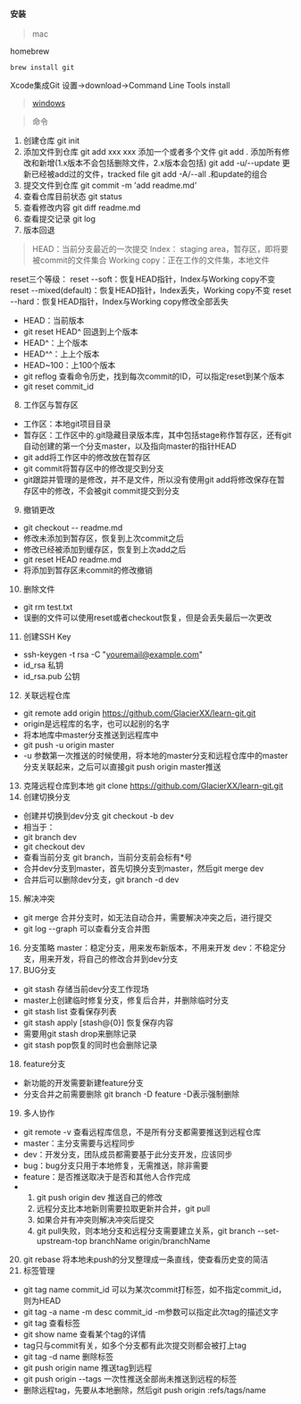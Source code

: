 #### 安装
> mac

homebrew
```shell
brew install git
```

Xcode集成Git
设置->download->Command Line Tools install
> [windows](https://git-scm.com/downloads)

> 命令
1. 创建仓库
git init
2. 添加文件到仓库
git add xxx xxx 添加一个或者多个文件
git add . 添加所有修改和新增(1.x版本不会包括删除文件，2.x版本会包括)
git add -u/--update 更新已经被add过的文件，tracked file
git add -A/--all .和update的组合
3. 提交文件到仓库
git commit -m 'add readme.md'
4. 查看仓库目前状态
git status
5. 查看修改内容
git diff readme.md
6. 查看提交记录
git log
7. 版本回退
> HEAD：当前分支最近的一次提交
> Index： staging area，暂存区，即将要被commit的文件集合
> Working copy：正在工作的文件集，本地文件

reset三个等级：
reset --soft：恢复HEAD指针，Index与Working copy不变
reset --mixed(default)：恢复HEAD指针，Index丢失，Working copy不变
reset --hard：恢复HEAD指针，Index与Working copy修改全部丢失

* HEAD：当前版本
* git reset HEAD^ 回退到上个版本
* HEAD^：上个版本
* HEAD^^：上上个版本
* HEAD~100：上100个版本
* git reflog 查看命令历史，找到每次commit的ID，可以指定reset到某个版本
* git reset commit_id
8. 工作区与暂存区
* 工作区：本地git项目目录
* 暂存区：工作区中的.git隐藏目录版本库，其中包括stage称作暂存区，还有git自动创建的第一个分支master，以及指向master的指针HEAD
* git add将工作区中的修改放在暂存区
* git commit将暂存区中的修改提交到分支
* git跟踪并管理的是修改，并不是文件，所以没有使用git add将修改保存在暂存区中的修改，不会被git commit提交到分支
9. 撤销更改
* git checkout -- readme.md
* 修改未添加到暂存区，恢复到上次commit之后
* 修改已经被添加到缓存区，恢复到上次add之后
* git reset HEAD readme.md
* 将添加到暂存区未commit的修改撤销
10. 删除文件
* git rm test.txt
* 误删的文件可以使用reset或者checkout恢复，但是会丢失最后一次更改
11. 创建SSH Key
* ssh-keygen -t rsa -C "youremail@example.com"
* id_rsa 私钥
* id_rsa.pub 公钥
12. 关联远程仓库
* git remote add origin https://github.com/GlacierXX/learn-git.git
* origin是远程库的名字，也可以起别的名字
* 将本地库中master分支推送到远程库中
* git push -u origin master
* -u 参数第一次推送的时候使用，将本地的master分支和远程仓库中的master分支关联起来，之后可以直接git push origin master推送
13. 克隆远程仓库到本地
git clone https://github.com/GlacierXX/learn-git.git
14. 创建切换分支
* 创建并切换到dev分支 git checkout -b dev
* 相当于：
* git branch dev
* git checkout dev
* 查看当前分支 git branch，当前分支前会标有*号
* 合并dev分支到master，首先切换分支到master，然后git merge dev
* 合并后可以删除dev分支，git branch -d dev
15. 解决冲突
* git merge 合并分支时，如无法自动合并，需要解决冲突之后，进行提交
* git log --graph 可以查看分支合并图
16. 分支策略
master：稳定分支，用来发布新版本，不用来开发
dev：不稳定分支，用来开发，将自己的修改合并到dev分支
17. BUG分支
* git stash 存储当前dev分支工作现场
* master上创建临时修复分支，修复后合并，并删除临时分支
* git stash list 查看保存列表
* git stash apply [stash@{0}] 恢复保存内容
* 需要用git stash drop来删除记录
* git stash pop恢复的同时也会删除记录
18. feature分支
* 新功能的开发需要新建feature分支
* 分支合并之前需要删除 git branch -D feature -D表示强制删除
19. 多人协作
* git remote -v 查看远程库信息，不是所有分支都需要推送到远程仓库
* master：主分支需要与远程同步
* dev：开发分支，团队成员都需要基于此分支开发，应该同步
* bug：bug分支只用于本地修复，无需推送，除非需要
* feature：是否推送取决于是否和其他人合作完成
* 1. git push origin dev 推送自己的修改
  2. 远程分支比本地新则需要拉取更新并合并，git pull
  3. 如果合并有冲突则解决冲突后提交
  4. git pull失败，则本地分支和远程分支需要建立关系，git branch --set-upstream-top branchName origin/branchName
20. git rebase 将本地未push的分叉整理成一条直线，使查看历史变的简洁
21. 标签管理
* git tag name commit_id 可以为某次commit打标签，如不指定commit_id，则为HEAD
* git tag -a name -m desc commit_id -m参数可以指定此次tag的描述文字
* git tag 查看标签
* git show name 查看某个tag的详情
* tag只与commit有关，如多个分支都有此次提交则都会被打上tag
* git tag -d name 删除标签
* git push origin name 推送tag到远程
* git push origin --tags 一次性推送全部尚未推送到远程的标签
* 删除远程tag，先要从本地删除，然后git push origin :refs/tags/name
